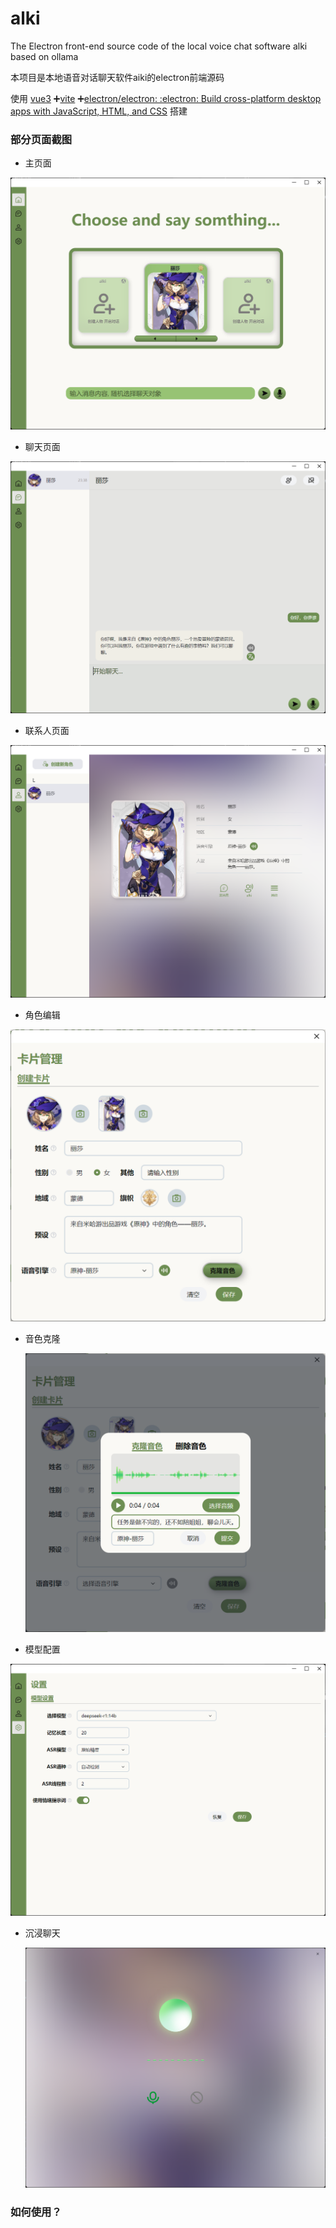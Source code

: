 # alki
The Electron front-end source code of the local voice chat software alki based on ollama

本项目是本地语音对话聊天软件aiki的electron前端源码

使用 [vue3](https://github.com/vuejs/core) ➕[vite](https://github.com/vitejs/vite) ➕[electron/electron: :electron: Build cross-platform desktop apps with JavaScript, HTML, and CSS](https://github.com/electron/electron) 搭建

### 部分页面截图

- 主页面

<img src="images\主页面.png" alt="主页面" style="zoom: 50%;" />

- 聊天页面

<img src="images\聊天页面.png" alt="聊天页面" style="zoom:50%;" />

- 联系人页面

<img src="images\联系人页面.png" alt="联系人页面" style="zoom:50%;" />

- 角色编辑

  

<img src="images\角色编辑.png" alt="角色编辑" style="zoom:50%;" />

- 音色克隆

  <img src="images\音色克隆.png" alt="音色克隆" style="zoom:50%;" />

- 模型配置

<img src="images\模型配置.png" alt="模型配置" style="zoom:50%;" />

- 沉浸聊天

  <img src="images\沉浸聊天.png" alt="沉浸聊天" style="zoom:50%;" />

### 如何使用？

